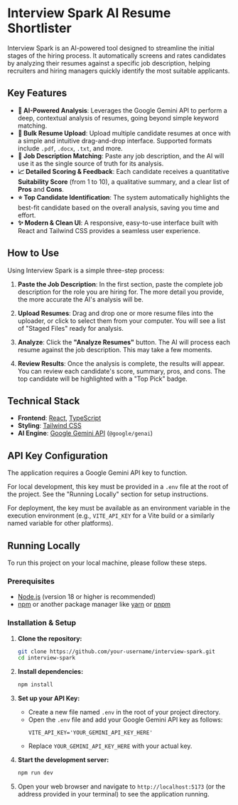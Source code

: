 # Interview Spark AI Resume Shortlister

Interview Spark is an AI-powered tool designed to streamline the initial stages of the hiring process. It automatically screens and rates candidates by analyzing their resumes against a specific job description, helping recruiters and hiring managers quickly identify the most suitable applicants.

## Key Features

- **🤖 AI-Powered Analysis**: Leverages the Google Gemini API to perform a deep, contextual analysis of resumes, going beyond simple keyword matching.
- **📄 Bulk Resume Upload**: Upload multiple candidate resumes at once with a simple and intuitive drag-and-drop interface. Supported formats include `.pdf`, `.docx`, `.txt`, and more.
- **🎯 Job Description Matching**: Paste any job description, and the AI will use it as the single source of truth for its analysis.
- **📈 Detailed Scoring & Feedback**: Each candidate receives a quantitative **Suitability Score** (from 1 to 10), a qualitative summary, and a clear list of **Pros** and **Cons**.
- **⭐ Top Candidate Identification**: The system automatically highlights the best-fit candidate based on the overall analysis, saving you time and effort.
- **✨ Modern & Clean UI**: A responsive, easy-to-use interface built with React and Tailwind CSS provides a seamless user experience.

## How to Use

Using Interview Spark is a simple three-step process:

1.  **Paste the Job Description**: In the first section, paste the complete job description for the role you are hiring for. The more detail you provide, the more accurate the AI's analysis will be.

2.  **Upload Resumes**: Drag and drop one or more resume files into the uploader, or click to select them from your computer. You will see a list of "Staged Files" ready for analysis.

3.  **Analyze**: Click the **"Analyze Resumes"** button. The AI will process each resume against the job description. This may take a few moments.

4.  **Review Results**: Once the analysis is complete, the results will appear. You can review each candidate's score, summary, pros, and cons. The top candidate will be highlighted with a "Top Pick" badge.

## Technical Stack

-   **Frontend**: [React](https://reactjs.org/), [TypeScript](https://www.typescriptlang.org/)
-   **Styling**: [Tailwind CSS](https://tailwindcss.com/)
-   **AI Engine**: [Google Gemini API](https://ai.google.dev/) (`@google/genai`)

## API Key Configuration

The application requires a Google Gemini API key to function.

For local development, this key must be provided in a `.env` file at the root of the project. See the "Running Locally" section for setup instructions.

For deployment, the key must be available as an environment variable in the execution environment (e.g., `VITE_API_KEY` for a Vite build or a similarly named variable for other platforms).

## Running Locally

To run this project on your local machine, please follow these steps.

### Prerequisites

-   [Node.js](https://nodejs.org/) (version 18 or higher is recommended)
-   [npm](https://www.npmjs.com/) or another package manager like [yarn](https://yarnpkg.com/) or [pnpm](https://pnpm.io/)

### Installation & Setup

1.  **Clone the repository:**
    ```bash
    git clone https://github.com/your-username/interview-spark.git
    cd interview-spark
    ```

2.  **Install dependencies:**
    ```bash
    npm install
    ```

3.  **Set up your API Key:**
    -   Create a new file named `.env` in the root of your project directory.
    -   Open the `.env` file and add your Google Gemini API key as follows:
        ```
        VITE_API_KEY='YOUR_GEMINI_API_KEY_HERE'
        ```
    -   Replace `YOUR_GEMINI_API_KEY_HERE` with your actual key.

4.  **Start the development server:**
    ```bash
    npm run dev
    ```

5.  Open your web browser and navigate to `http://localhost:5173` (or the address provided in your terminal) to see the application running.
